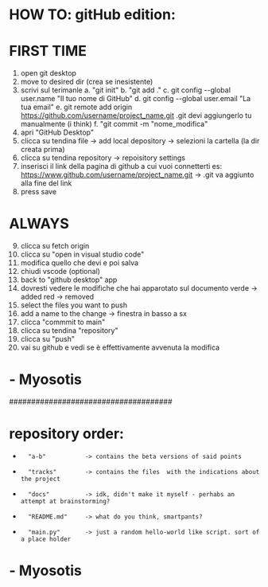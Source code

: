 # HOW TO: gitHub edition:

#       FIRST TIME
1. open git desktop
2. move to desired dir (crea se inesistente)
3. scrivi sul terimanle
        a. "git init"
        b. "git add ."
        c. git config --global user.name "Il tuo nome di GitHub"
        d. git config --global user.email "La tua email"
        e. git remote add origin https://github.com/username/project_name.git .git devi aggiungerlo tu manualmente (i think)
        f. "git commit -m "nome_modifica"
4. apri "GitHub Desktop"
5. clicca su tendina file -> add local depository -> selezioni la cartella  (la dir creata prima)
6. clicca su tendina repository -> repoisitory settings
7. inserisci il link della pagina di github a cui vuoi connetterti
        es: https://www.github.com/username/project_name.git -> .git va aggiunto alla fine del link
8. press save

#       ALWAYS
9. clicca su fetch origin
10. clicca su "open in visual studio code"
11. modifica quello che devi e poi salva
12. chiudi vscode (optional)
13. back to "github desktop" app
14. dovresti vedere le modifiche che hai apparotato sul documento
        verde -> added
        red -> removed
15. select the files you want to push
16. add a name to the change -> finestra in basso a sx
17. clicca "commmit to main"
18. clicca su tendina "repository"
19. clicca su "push"
20. vai su github e vedi se è effettivamente avvenuta la modifica

#       - Myosotis


#####################################

# repository order:
-       "a-b"           -> contains the beta versions of said points
-       "tracks"        -> contains the files  with the indications about the project
-       "docs"          -> idk, didn't make it myself - perhabs an attempt at brainstorming?
-       "README.md"     -> what do you think, smartpants?
-       "main.py"       -> just a random hello-world like script. sort of a place holder

#       - Myosotis